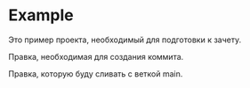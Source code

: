 # Example

Это пример проекта, необходимый для подготовки к зачету.

Правка, необходимая для создания коммита.

Правка, которую буду сливать с веткой main.
